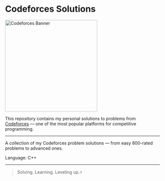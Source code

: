 # Codeforces Solutions
<p align="left">
  <img src="https://userpic.codeforces.org/4919032/title/219b4a7d14b35f36.jpg" alt="Codeforces Banner" width="300"/>
</p>

This repository contains my personal solutions to problems from [Codeforces](https://codeforces.com/) — one of the most popular platforms for competitive programming.

---

A collection of my Codeforces problem solutions — from easy 800-rated problems to advanced ones.

Language: C++

---

> Solving. Learning. Leveling up.⚡
